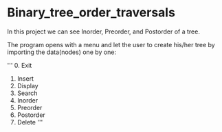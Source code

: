 # Binary_tree_order_traversals

In this project we can see Inorder, Preorder, and Postorder of a tree.

The program opens with a menu and let the user to create his/her tree by importing the data(nodes) one by one:

'''
  0. Exit
  1. Insert
  2. Display
  3. Search
  4. Inorder
  5. Preorder
  6. Postorder
  7. Delete
'''

